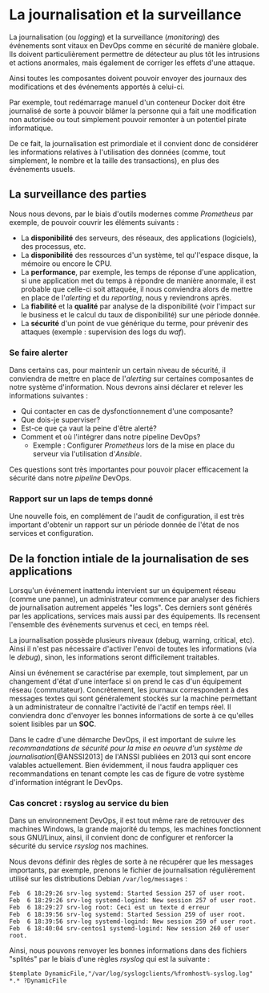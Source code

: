 # La journalisation et la surveillance

La journalisation (ou *logging*) et la surveillance (*monitoring*) des événements sont vitaux en DevOps comme en sécurité de manière globale.
Ils doivent particulièrement permettre de détecteur au plus tôt les intrusions et actions anormales, mais également de corriger les effets d'une attaque.

Ainsi toutes les composantes doivent pouvoir envoyer des journaux des modifications et des événements apportés à celui-ci.

Par exemple, tout redémarrage manuel d'un conteneur Docker doit être journalisé de sorte à pouvoir blâmer la personne qui a fait une modification non autorisée ou tout simplement pouvoir 
remonter à un potentiel pirate informatique.

De ce fait, la journalisation est primordiale et il convient donc de considérer les informations relatives à l'utilisation des données (comme, tout simplement, le nombre et la taille des transactions), en plus des événements usuels.

## La surveillance des parties

Nous nous devons, par le biais d'outils modernes comme *Prometheus* par exemple, de pouvoir couvrir les éléments suivants :

- La **disponibilité** des serveurs, des réseaux, des applications (logiciels), des processus, etc.
- La **disponibilité** des ressources d'un système, tel qu'l'espace disque, la mémoire ou encore le CPU.
- La **performance**, par exemple, les temps de réponse d'une application, si une application met du temps à répondre de manière anormale, il est probable que celle-ci soit attaquée, il nous conviendra alors de mettre en place de l'*alerting* et du *reporting*, nous y reviendrons après.
- La **fiabilité** et la **qualité** par analyse de la disponibilité (voir l'impact sur le business et le calcul du taux de disponibilité) sur une période donnée.
- La **sécurité** d'un point de vue générique du terme, pour prévenir des attaques (exemple : supervision des logs du *waf*).

### Se faire alerter

Dans certains cas, pour maintenir un certain niveau de sécurité, il conviendra de mettre en place de l'*alerting* sur certaines composantes de notre système d'information.
Nous devrons ainsi déclarer et relever les informations suivantes :

- Qui contacter en cas de dysfonctionnement d'une composante?
- Que dois-je superviser?
- Est-ce que ça vaut la peine d'être alerté?
- Comment et où l'intégrer dans notre pipeline DevOps? 
  * Exemple : Configurer *Prometheus* lors de la mise en place du serveur via l'utilisation d'*Ansible*.

Ces questions sont très importantes pour pouvoir placer efficacement la sécurité dans notre *pipeline* DevOps.

### Rapport sur un laps de temps donné

Une nouvelle fois, en complément de l'audit de configuration, il est très important d'obtenir un rapport sur un période donnée de l'état de nos services et configuration.

## De la fonction intiale de la journalisation de ses applications

Lorsqu'un événement inattendu intervient sur un équipement réseau (comme une panne), un administrateur commence par analyser des fichiers de journalisation autrement appelés "les logs".
Ces derniers sont générés par les applications, services mais aussi par des équipements. Ils recensent l'ensemble des événements survenus et ceci, en temps réel.

La journalisation possède plusieurs niveaux (debug, warning, critical, etc). Ainsi il n'est pas nécessaire d'activer l'envoi de toutes les informations (via le *debug*), sinon, les informations seront difficilement traitables.

Ainsi un événement se caractérise par exemple, tout simplement, par un changement d'état d'une interface si on prend le cas d'un équipement réseau (commutateur). Concrètement, les journaux correspondent à des messages textes qui sont généralement stockés sur la machine permettant à un administrateur de connaître l'activité de l'actif en temps réel. Il conviendra donc d'envoyer les bonnes informations de sorte à ce qu'elles soient lisibles par un **SOC**.

Dans le cadre d'une démarche DevOps, il est important de suivre les *recommandations de sécurité pour la mise en oeuvre d'un système de journalisation*[@ANSSI2013] de l'ANSSI publiées en 2013 qui sont encore valables actuellement. Bien évidemment, il nous faudra appliquer ces recommandations en tenant compte les cas de figure de votre système d'information intégrant le DevOps.

### Cas concret : rsyslog au service du bien

Dans un environnement DevOps, il est tout même rare de retrouver des machines Windows, la grande majorité du temps, les machines fonctionnent sous GNU/Linux, ainsi, il convient donc de configurer et renforcer la sécurité du service *rsyslog* nos machines.

Nous devons définir des règles de sorte à ne récupérer que les messages importants, par exemple, prenons le fichier de journalisation régulièrement utilisé sur les distributions Debian `/var/log/messages` :

```
Feb  6 18:29:26 srv-log systemd: Started Session 257 of user root.
Feb  6 18:29:26 srv-log systemd-logind: New session 257 of user root.
Feb  6 18:29:27 srv-log root: Ceci est un texte d erreur
Feb  6 18:39:56 srv-log systemd: Started Session 259 of user root.
Feb  6 18:39:56 srv-log systemd-logind: New session 259 of user root.
Feb  6 18:40:04 srv-centos1 systemd-logind: New session 260 of user root.
```

Ainsi, nous pouvons renvoyer les bonnes informations dans des fichiers "splités" par le biais d'une règles *rsyslog* qui est la suivante :

```
$template DynamicFile,"/var/log/syslogclients/%fromhost%-syslog.log"
*.* ?DynamicFile
```
